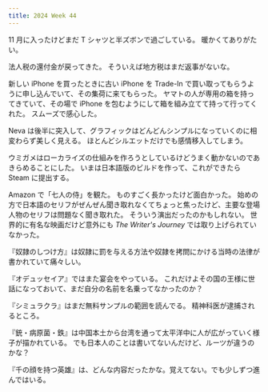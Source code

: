 ```yaml
---
title: 2024 Week 44
---
```


11 月に入ったけどまだ T シャツと半ズボンで過ごしている。
暖かくてありがたい。

法人税の還付金が戻ってきた。
そういえば地方税はまだ返事がないな。

新しい iPhone を買ったときに古い iPhone を Trade-In で買い取ってもらうように申し込んでいて、その集荷に来てもらった。
ヤマトの人が専用の箱を持ってきていて、その場で iPhone を包むようにして箱を組み立てて持って行ってくれた。
スムーズで感心した。

Neva は後半に突入して、グラフィックはどんどんシンプルになっていくのに相変わらず美しく見える。
ほとんどシルエットだけでも感情移入してしまう。

ウミガメはローカライズの仕組みを作ろうとしているけどうまく動かないのであきらめることにした。
いまは日本語版のビルドを作って、これができたら Steam に提出する。

Amazon で「七人の侍」を観た。
ものすごく長かったけど面白かった。
始めの方で日本語のセリフがぜんぜん聞き取れなくてちょっと焦ったけど、主要な登場人物のセリフは問題なく聞き取れた。
そういう演出だったのかもしれない。
世界的に有名な映画だけど意外にも _The Writer's Journey_ では取り上げられていなかった。

『奴隷のしつけ方』は奴隷に罰を与える方法や奴隷を拷問にかける当時の法律が書かれていて痛々しい。

『オデュッセイア』ではまた宴会をやっている。
これだけよその国の王様に世話になっておいて、まだ自分の名前を名乗ってなかったのか？

『シミュラクラ』はまだ無料サンプルの範囲を読んでる。
精神科医が逮捕されるところ。

『銃・病原菌・鉄』は中国本土から台湾を通って太平洋中に人が広がっていく様子が描かれている。
でも日本人のことは書いてないんだけど、ルーツが違うのかな？

『千の顔を持つ英雄』は、どんな内容だったかな。覚えてない。でも少しずつ進んではいる。
